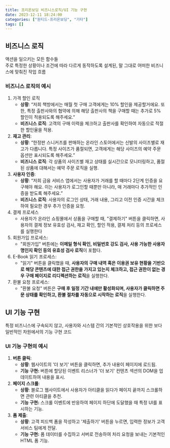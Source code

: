 ```yaml
---
title: 프리온보딩 비즈니스로직/UI 기능 구현
date: 2023-12-11 18:24:00
categories: ["원티드-프리온보딩", "기타"]
tags: []
---
```


## 비즈니스 로직

액션을 일으키는 모든 함수들  
주로 특정한 상황이나 조건에 따라 다르게 동작하도록 설계된, 말 그대로 어떠한 비즈니스에 맞춰진 작업 흐름

### 비즈니스 로직의 예시

1. 가격 할인 로직
   - **상황**: “저희 책방에서는 매월 첫 구매 고객에게는 10% 할인을 제공할거에요. 또한, 특정 출판사와의 협약에 의해 해당 출판사의 책을 구매할 때는 추가로 5% 할인이 적용되도록 해주세요.”
   - **비즈니스 로직**: 고객의 구매 이력을 체크하고 출판사를 확인하여 자동으로 적절한 할인율을 적용.
2. **재고 관리**:
   - **상황**: “한정판 스니커즈를 판매하는 온라인 스토어에서는 신발의 사이즈별로 재고가 다릅니다. 특정 사이즈가 품절되면, 고객에게는 해당 사이즈의 예약 주문 옵션만 표시되도록 해주세요.”
   - **비즈니스 로직**: 각 상품의 사이즈별 재고 상태를 실시간으로 모니터링하고, 품절된 상품에 대해서는 예약 주문 로직을 실행.
3. **사용자 인증**:
   - **상황**: “저희 금융 서비스 앱에서는 사용자가 거래를 할 때마다 2단계 인증을 요구해야 해요. 이는 사용자가 로그인할 때뿐만 아니라, 매 거래마다 추가적인 인증을 받도록 해주세요.”
   - **비즈니스 로직**: 사용자의 로그인 상태, 거래 내용, 그리고 이전 인증 시간을 체크하여 필요한 경우 추가 인증을 요청.
4. 결제 프로세스
   - 사용자가 온라인 쇼핑몰에서 상품을 구매할 때, "결제하기" 버튼을 클릭하면, 사용자의 결제 정보 유효성 검사, 재고 확인, 할인 적용, 결제 처리 등의 프로세스를 실행한다
5. 회원가입 프로세스:
   - "회원가입" 버튼에는 **이메일 형식 확인, 비밀번호 강도 검사, 사용 가능한 사용자명인지 확인 등의 유효성 검사 로직**이 포함다.
6. E-Book 읽기 프로세스:
   - "읽기" 버튼을 클릭했을 때, **사용자의 구매 내역 혹은 이용권 보유 현황을 기반으로 해당 콘텐츠에 대한 접근 권한을 가지고 있는지 체크하고, 접근 권한이 없는 경우 구매 페이지로 리디렉션하는 로직**을 실행한다.
7. 환불 요청 프로세스:
   - "환불 요청" 버튼은 **구매 후 일정 기간 내에만 활성화되며, 사용자가 클릭하면 주문 상태를 확인하고, 환불 절차를 자동으로 시작하는 로직**을 실행한다.

## UI 기능 구현

특정 비즈니스에 구속되지 않고, 사용자와 시스템 간의 기본적인 상호작용을 위한 보다 일반적인 차원에서의 기능 구현 코드

### UI 기능 구현의 예시

1. **버튼 클릭**:
   - **상황**: 웹사이트의 '더 보기' 버튼을 클릭하면, 추가 내용이 페이지에 로드됨.
   - **기능 구현:** 버튼에 할당된 이벤트 리스너가 '더 보기' 컨텐츠 섹션의 DOM을 업데이트하여 내용을 표시.
2. **페이지 스크롤**:
   - **상황**: 블로그 웹사이트에서 사용자가 아티클을 읽다가 페이지 끝까지 스크롤하면 관련 아티클을 추천.
   - **기능 구현:** 스크롤 이벤트에 반응하여 페이지 하단에 도달했을 때 특정 UI를 표시하는 기능.
3. **폼 제출**:
   - **상황**: 고객 피드백 폼을 작성하고 '제출하기' 버튼을 누르면, 입력한 정보가 고객 서비스 팀에게 전달.
   - **기능 구현:** 폼 데이터를 수집하고 서버로 전송하여 처리 요청을 보내는 기본적인 HTML 폼 기능.
